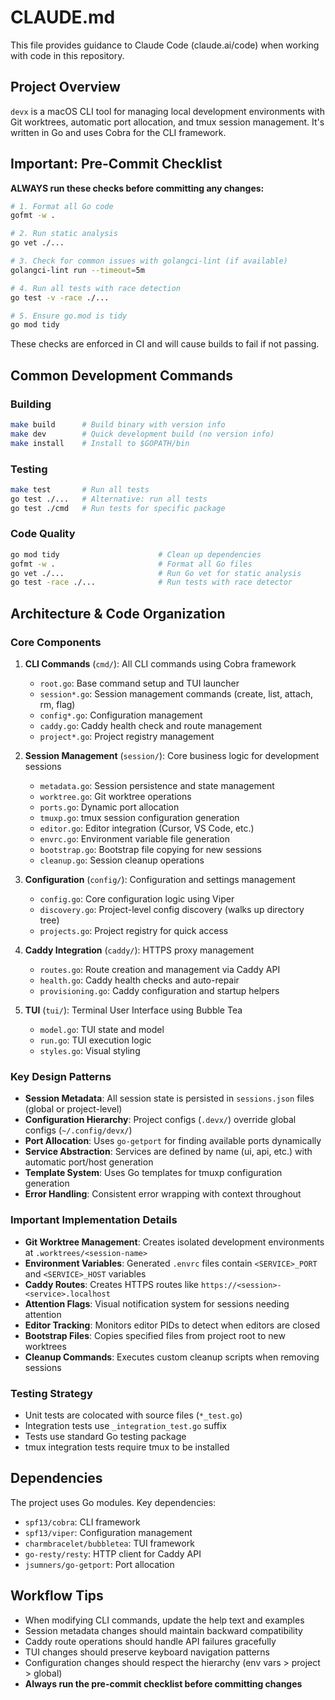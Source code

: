 # CLAUDE.md

This file provides guidance to Claude Code (claude.ai/code) when working with code in this repository.

## Project Overview

`devx` is a macOS CLI tool for managing local development environments with Git worktrees, automatic port allocation, and tmux session management. It's written in Go and uses Cobra for the CLI framework.

## Important: Pre-Commit Checklist

**ALWAYS run these checks before committing any changes:**

```bash
# 1. Format all Go code
gofmt -w .

# 2. Run static analysis
go vet ./...

# 3. Check for common issues with golangci-lint (if available)
golangci-lint run --timeout=5m

# 4. Run all tests with race detection
go test -v -race ./...

# 5. Ensure go.mod is tidy
go mod tidy
```

These checks are enforced in CI and will cause builds to fail if not passing.

## Common Development Commands

### Building
```bash
make build      # Build binary with version info
make dev        # Quick development build (no version info)
make install    # Install to $GOPATH/bin
```

### Testing
```bash
make test       # Run all tests
go test ./...   # Alternative: run all tests
go test ./cmd   # Run tests for specific package
```

### Code Quality
```bash
go mod tidy                      # Clean up dependencies
gofmt -w .                       # Format all Go files
go vet ./...                     # Run Go vet for static analysis
go test -race ./...              # Run tests with race detector
```

## Architecture & Code Organization

### Core Components

1. **CLI Commands** (`cmd/`): All CLI commands using Cobra framework
   - `root.go`: Base command setup and TUI launcher
   - `session*.go`: Session management commands (create, list, attach, rm, flag)
   - `config*.go`: Configuration management
   - `caddy.go`: Caddy health check and route management
   - `project*.go`: Project registry management

2. **Session Management** (`session/`): Core business logic for development sessions
   - `metadata.go`: Session persistence and state management
   - `worktree.go`: Git worktree operations
   - `ports.go`: Dynamic port allocation
   - `tmuxp.go`: tmux session configuration generation
   - `editor.go`: Editor integration (Cursor, VS Code, etc.)
   - `envrc.go`: Environment variable file generation
   - `bootstrap.go`: Bootstrap file copying for new sessions
   - `cleanup.go`: Session cleanup operations

3. **Configuration** (`config/`): Configuration and settings management
   - `config.go`: Core configuration logic using Viper
   - `discovery.go`: Project-level config discovery (walks up directory tree)
   - `projects.go`: Project registry for quick access

4. **Caddy Integration** (`caddy/`): HTTPS proxy management
   - `routes.go`: Route creation and management via Caddy API
   - `health.go`: Caddy health checks and auto-repair
   - `provisioning.go`: Caddy configuration and startup helpers

5. **TUI** (`tui/`): Terminal User Interface using Bubble Tea
   - `model.go`: TUI state and model
   - `run.go`: TUI execution logic
   - `styles.go`: Visual styling

### Key Design Patterns

- **Session Metadata**: All session state is persisted in `sessions.json` files (global or project-level)
- **Configuration Hierarchy**: Project configs (`.devx/`) override global configs (`~/.config/devx/`)
- **Port Allocation**: Uses `go-getport` for finding available ports dynamically
- **Service Abstraction**: Services are defined by name (ui, api, etc.) with automatic port/host generation
- **Template System**: Uses Go templates for tmuxp configuration generation
- **Error Handling**: Consistent error wrapping with context throughout

### Important Implementation Details

- **Git Worktree Management**: Creates isolated development environments at `.worktrees/<session-name>`
- **Environment Variables**: Generated `.envrc` files contain `<SERVICE>_PORT` and `<SERVICE>_HOST` variables
- **Caddy Routes**: Creates HTTPS routes like `https://<session>-<service>.localhost`
- **Attention Flags**: Visual notification system for sessions needing attention
- **Editor Tracking**: Monitors editor PIDs to detect when editors are closed
- **Bootstrap Files**: Copies specified files from project root to new worktrees
- **Cleanup Commands**: Executes custom cleanup scripts when removing sessions

### Testing Strategy

- Unit tests are colocated with source files (`*_test.go`)
- Integration tests use `_integration_test.go` suffix
- Tests use standard Go testing package
- tmux integration tests require tmux to be installed

## Dependencies

The project uses Go modules. Key dependencies:
- `spf13/cobra`: CLI framework
- `spf13/viper`: Configuration management
- `charmbracelet/bubbletea`: TUI framework
- `go-resty/resty`: HTTP client for Caddy API
- `jsumners/go-getport`: Port allocation

## Workflow Tips

- When modifying CLI commands, update the help text and examples
- Session metadata changes should maintain backward compatibility
- Caddy route operations should handle API failures gracefully
- TUI changes should preserve keyboard navigation patterns
- Configuration changes should respect the hierarchy (env vars > project > global)
- **Always run the pre-commit checklist before committing changes**